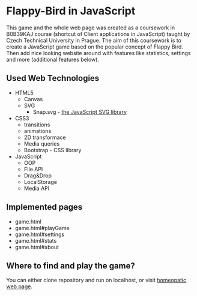 # Flappy-Bird in JavaScript

This game and the whole web page was created as a coursework in B0B39KAJ course (shortcut of Client applications in JavaScript) taught by Czech Technical University in Prague. The aim of this coursework is to create a JavaScript game based on the popular concept of Flappy Bird. Then add nice looking website around with features like statistics, settings and more (additional features below).

## Used Web Technologies

* HTML5
  * Canvas
  * SVG
     * Snap.svg - [the JavaScript SVG library](http://snapsvg.io/)
* CSS3
  * transitions
  * animations
  * 2D transformace
  * Media queries
  * Bootstrap - CSS library
* JavaScript
  * OOP
  * File API
  * Drag&Drop
  * LocalStorage
  * Media API
  
## Implemented pages
* game.html
* game.html#playGame
* game.html#settings
* game.html#stats
* game.html#about

## Where to find and play the game?

You can either clone repository and run on localhost, or visit [homeopatic web page](http://www.homeopatie-tomastikova.cz/hra/game.html).
